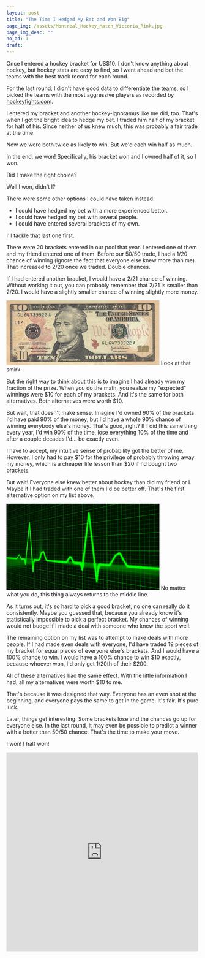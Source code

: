```yaml
---
layout: post
title: "The Time I Hedged My Bet and Won Big"
page_img: /assets/Montreal_Hockey_Match_Victoria_Rink.jpg
page_img_desc: ""
no_ad: 1
draft: 
---
```


Once I entered a hockey bracket for US$10. I don't know anything about hockey, but hockey stats are easy to find, so I went ahead and bet the teams with the best track record for each round.

For the last round, I didn't have good data to differentiate the teams, so I picked the teams with the most aggressive players as recorded by <a href="http://hockeyfights.com/">hockeyfights.com</a>.

I entered my bracket and another hockey-ignoramus like me did, too. That's when I got the bright idea to hedge my bet. I traded him half of my bracket for half of his. Since neither of us knew much, this was probably a fair trade at the time.

Now we were both twice as likely to win. But we'd each win half as much.

In the end, we won! Specifically, his bracket won and I owned half of it, so I won.

Did I make the right choice?

Well I won, didn't I?

There were some other options I could have taken instead.

* I could have hedged my bet with a more experienced bettor.
* I could have hedged my bet with several people.
* I could have entered several brackets of my own.

I'll tackle that last one first.

There were 20 brackets entered in our pool that year. I entered one of them and my friend entered one of them. Before our 50/50 trade, I had a 1/20 chance of winning (ignore the fact that everyone else knew more than me). That increased to 2/20 once we traded. Double chances.

If I had entered another bracket, I would have a 2/21 chance of winning. Without working it out, you can probably remember that 2/21 is smaller than 2/20. I would have a slightly smaller chance of winning slightly more money. 

<div class="illustration">
    <img src="/assets/10usd.png" />
    Look at that smirk.
</div>

But the right way to think about this is to imagine I had already won my fraction of the prize. When you do the math, you realize my "expected" winnings were $10 for each of my brackets. And it's the same for both alternatives. Both alternatives were worth $10.

But wait, that doesn't make sense. Imagine I'd owned 90% of the brackets. I'd have paid 90% of the money, but I'd have a whole 90% chance of winning everybody else's money. That's good, right? If I did this same thing every year, I'd win 90% of the time, lose everything 10% of the time and after a couple decades I'd... be exactly even.

I have to accept, my intuitive sense of probability got the better of me. However, I only had to pay $10 for the privilege of probably throwing away my money, which is a cheaper life lesson than $20 if I'd bought two brackets.

But wait! Everyone else knew better about hockey than did my friend or I. Maybe if I had traded with one of them I'd be better off. That's the first alternative option on my list above.

<div class="illustration">
    <img src="/assets/heartbeat.png" />
    No matter what you do, this thing always returns to the middle line.
</div>

As it turns out, it's so hard to pick a good bracket, no one can really do it consistently. Maybe you guessed that, because you already know it's statistically impossible to pick a perfect bracket. My chances of winning would not budge if I made a deal with someone who knew the sport well.

The remaining option on my list was to attempt to make deals with more people. If I had made even deals with everyone, I'd have traded 19 pieces of my bracket for equal pieces of everyone else's brackets. And I would have a 100% chance to win. I would have a 100% chance to win $10 exactly, because whoever won, I'd only get 1/20th of their $200.

All of these alternatives had the same effect. With the little information I had, all my alternatives were worth $10 to me.

That's because it was designed that way. Everyone has an even shot at the beginning, and everyone pays the same to get in the game. It's fair. It's pure luck. 

Later, things get interesting. Some brackets lose and the chances go up for everyone else. In the last round, it may even be possible to predict a winner with a better than 50/50 chance. That's the time to make your move.

I won! I half won!

<iframe src="https://www.facebook.com/plugins/post.php?href=https%3A%2F%2Fwww.facebook.com%2Fdankuck%2Fposts%2F10209872290418184&width=500" width="500" height="520" style="border:none;overflow:hidden" scrolling="no" frameborder="0" allowTransparency="true"></iframe>

